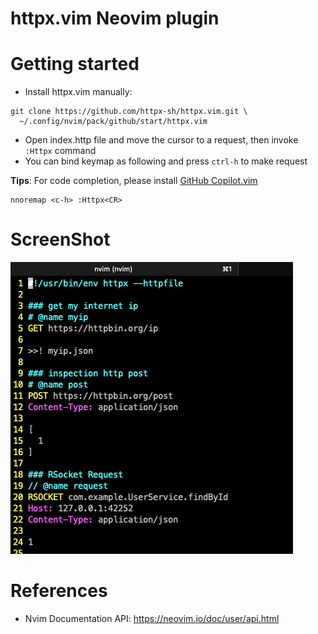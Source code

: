 httpx.vim Neovim plugin
====================

# Getting started

* Install httpx.vim manually: 

```
git clone https://github.com/httpx-sh/httpx.vim.git \
  ~/.config/nvim/pack/github/start/httpx.vim
```

* Open index.http file and move the cursor to a request, then invoke `:Httpx` command
* You can bind keymap as following and press `ctrl-h` to make request

**Tips**: For code completion, please install [GitHub Copilot.vim](https://github.com/github/copilot.vim) 
```
nnoremap <c-h> :Httpx<CR>
```

# ScreenShot

![httpx Neovim](./doc/screen-shot.png)

# References

* Nvim Documentation API: https://neovim.io/doc/user/api.html
